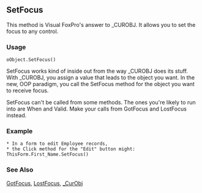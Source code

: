 ## SetFocus

This method is Visual FoxPro's answer to _CUROBJ. It allows you to set the focus to any control. 

### Usage

```foxpro
oObject.SetFocus()
```

SetFocus works kind of inside out from the way _CUROBJ does its stuff. With _CUROBJ, you assign a value that leads to the object you want. In the new, OOP paradigm, you call the SetFocus method for the object you want to receive focus.

SetFocus can't be called from some methods. The ones you're likely to run into are When and Valid. Make your calls from GotFocus and LostFocus instead.

### Example

```foxpro
* In a form to edit Employee records,
* the Click method for the "Edit" button might:
ThisForm.First_Name.SetFocus()
```
### See Also

[GotFocus](s4g366.md), [LostFocus](s4g366.md), [_CurObj](s4g183.md)